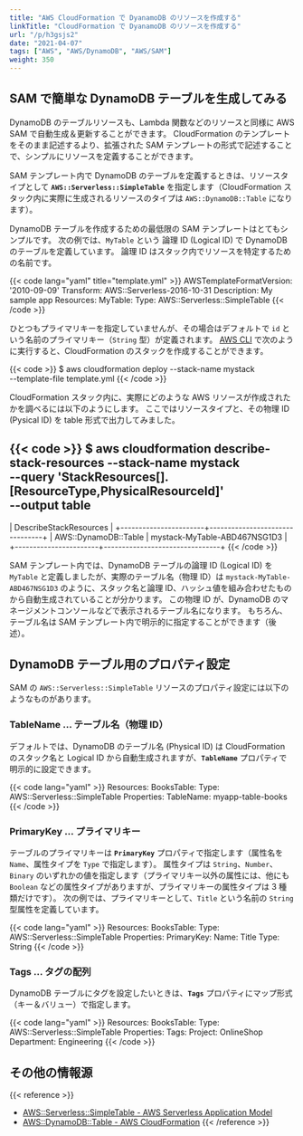 ```yaml
---
title: "AWS CloudFormation で DyanamoDB のリソースを作成する"
linkTitle: "CloudFormation で DyanamoDB のリソースを作成する"
url: "/p/h3gsjs2"
date: "2021-04-07"
tags: ["AWS", "AWS/DynamoDB", "AWS/SAM"]
weight: 350
---
```


SAM で簡単な DynamoDB テーブルを生成してみる
---

DynamoDB のテーブルリソースも、Lambda 関数などのリソースと同様に AWS SAM で自動生成＆更新することができます。
CloudFormation のテンプレートをそのまま記述するより、拡張された SAM テンプレートの形式で記述することで、シンプルにリソースを定義することができます。

SAM テンプレート内で DynamoDB のテーブルを定義するときは、リソースタイプとして __`AWS::Serverless::SimpleTable`__ を指定します（CloudFormation スタック内に実際に生成されるリソースのタイプは `AWS::DynamoDB::Table` になります）。

DynamoDB テーブルを作成するための最低限の SAM テンプレートはとてもシンプルです。
次の例では、`MyTable` という 論理 ID (Logical ID) で DynamoDB のテーブルを定義しています。
論理 ID はスタック内でリソースを特定するための名前です。

{{< code lang="yaml" title="template.yml" >}}
AWSTemplateFormatVersion: '2010-09-09'
Transform: AWS::Serverless-2016-10-31
Description: My sample app
Resources:
  MyTable:
    Type: AWS::Serverless::SimpleTable
{{< /code >}}

ひとつもプライマリキーを指定していませんが、その場合はデフォルトで `id` という名前のプライマリキー（`String` 型）が定義されます。
[AWS CLI](/p/zkxamw9) で次のように実行すると、CloudFormation のスタックを作成することができます。

{{< code >}}
$ aws cloudformation deploy --stack-name mystack \
    --template-file template.yml
{{< /code >}}

CloudFormation スタック内に、実際にどのような AWS リソースが作成されたかを調べるには以下のようにします。
ここではリソースタイプと、その物理 ID (Pysical ID) を table 形式で出力してみました。

{{< code >}}
$ aws cloudformation describe-stack-resources --stack-name mystack \
    --query 'StackResources[].[ResourceType,PhysicalResourceId]' \
    --output table
----------------------------------------------------------
|                 DescribeStackResources                 |
+-----------------------+--------------------------------+
|  AWS::DynamoDB::Table |  mystack-MyTable-ABD467NSG1D3  |
+-----------------------+--------------------------------+
{{< /code >}}

SAM テンプレート内では、DynamoDB テーブルの論理 ID (Logical ID) を `MyTable` と定義しましたが、実際のテーブル名（物理 ID）は `mystack-MyTable-ABD467NSG1D3` のように、スタック名と論理 ID、ハッシュ値を組み合わせたものから自動生成されていることが分かります。
この物理 ID が、DynamoDB のマネージメントコンソールなどで表示されるテーブル名になります。
もちろん、テーブル名は SAM テンプレート内で明示的に指定することができます（後述）。


DynamoDB テーブル用のプロパティ設定
----

SAM の `AWS::Serverless::SimpleTable` リソースのプロパティ設定には以下のようなものがあります。

### TableName ... テーブル名（物理 ID）

デフォルトでは、DynamoDB のテーブル名 (Physical ID) は CloudFormation のスタック名と Logical ID から自動生成されますが、__`TableName`__ プロパティで明示的に設定できます。

{{< code lang="yaml" >}}
Resources:
  BooksTable:
    Type: AWS::Serverless::SimpleTable
    Properties:
      TableName: myapp-table-books
{{< /code >}}

### PrimaryKey ... プライマリキー

テーブルのプライマリキーは __`PrimaryKey`__ プロパティで指定します（属性名を `Name`、属性タイプを `Type` で指定します）。
属性タイプは `String`、`Number`、`Binary` のいずれかの値を指定します（プライマリキー以外の属性には、他にも `Boolean` などの属性タイプがありますが、プライマリキーの属性タイプは 3 種類だけです）。
次の例では、プライマリキーとして、`Title` という名前の `String` 型属性を定義しています。

{{< code lang="yaml" >}}
Resources:
  BooksTable:
    Type: AWS::Serverless::SimpleTable
    Properties:
      PrimaryKey:
        Name: Title
        Type: String
{{< /code >}}

### Tags ... タグの配列

DynamoDB テーブルにタグを設定したいときは、__`Tags`__ プロパティにマップ形式（キー＆バリュー）で指定します。

{{< code lang="yaml" >}}
Resources:
  BooksTable:
    Type: AWS::Serverless::SimpleTable
    Properties:
      Tags:
        Project: OnlineShop
        Department: Engineering
{{< /code >}}


その他の情報源
----

{{< reference >}}
- [AWS::Serverless::SimpleTable - AWS Serverless Application Model](https://docs.aws.amazon.com/ja_jp/serverless-application-model/latest/developerguide/sam-resource-simpletable.html)
- [AWS::DynamoDB::Table - AWS CloudFormation](https://docs.aws.amazon.com/ja_jp/AWSCloudFormation/latest/UserGuide/aws-resource-dynamodb-table.html)
{{< /reference >}}

